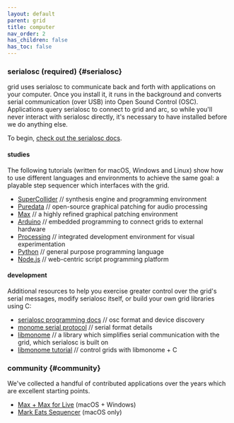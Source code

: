 ```yaml
---
layout: default
parent: grid
title: computer
nav_order: 2
has_children: false
has_toc: false
---
```


### serialosc (required) {#serialosc}

grid uses serialosc to communicate back and forth with applications on your computer. Once you install it, it runs in the background and converts serial communication (over USB) into Open Sound Control (OSC). Applications query serialosc to connect to grid and arc, so while you'll never interact with serialosc directly, it's necessary to have installed before we do anything else.

To begin, [check out the serialosc docs](/docs/serialosc/setup).

#### studies

The following tutorials (written for macOS, Windows and Linux) show how to use different languages and environments to achieve the same goal: a playable step sequencer which interfaces with the grid.

- [SuperCollider](/docs/grid/studies/sc) // synthesis engine and programming environment
- [Puredata](/docs/grid/studies/pd) // open-source graphical patching for audio processing
- [Max](/docs/grid/studies/max) // a highly refined graphical patching environment
- [Arduino](/docs/grid/studies/arduino) // embedded programming to connect grids to external hardware
- [Processing](/docs/grid/studies/processing) // integrated development environment for visual experimentation
- [Python](/docs/grid/studies/python) // general purpose programming language
- [Node.js](/docs/grid/studies/nodejs) // web-centric script programming platform

#### development

Additional resources to help you exercise greater control over the grid's serial messages, modify serialosc itself, or build your own grid libraries using C:

- [serialosc programming docs](/docs/serialosc/osc) // osc format and device discovery
- [monome serial protocol](/docs/serialosc/serial.txt) // serial format details
- [libmonome](https://github.com/monome/libmonome) // a library which simplifies serial communication with the grid, which serialosc is built on
- [libmonome tutorial](/docs/libmonome/tutorial) // control grids with libmonome + C

### community {#community}

We've collected a handful of contributed applications over the years which are excellent starting points.

- [Max + Max for Live](/docs/grid/computer/max) (macOS + Windows)
- [Mark Eats Sequencer](/docs/grid/computer/mark-eats) (macOS only)
